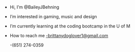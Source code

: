 - Hi, I’m @BaileyJBehning
- I’m interested in gaming, music and design
- I’m currently learning at the coding bootcamp in the U of M
- How to reach me 
   -brittanydoglover1@gmail.com
   
   -(651) 274-0359
<!---
BaileyJBehning/BaileyJBehning is a ✨ special ✨ repository because its `README.md` (this file) appears on your GitHub profile.
You can click the Preview link to take a look at your changes.
--->
